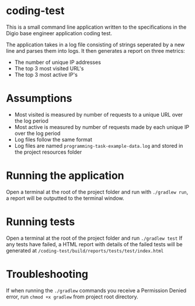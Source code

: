 # coding-test

This is a small command line application written to the specifications in the Digio base engineer application coding test.

The application takes in a log file consisting of strings seperated by a new line and parses them into logs. It then generates a report on three metrics:
- The number of unique IP addresses
- The top 3 most visited URL's
- The top 3 most active IP's

# Assumptions

- Most visited is measured by number of requests to a unique URL over the log period
- Most active is measured by number of requests made by each unique IP over the log period
- Log files follow the same format
- Log files are named ```programming-task-example-data.log``` and stored in the project resources folder

# Running the application

Open a terminal at the root of the project folder and run with ```./gradlew run```, a report will be outputted to the terminal window.

# Running tests

Open a terminal at the root of the project folder and run ```./gradlew test``` 
If any tests have failed, a HTML report with details of the failed tests will be generated at ```/coding-test/build/reports/tests/test/index.html```

# Troubleshooting

If when running the ```./gradlew``` commands you receive a Permission Denied error, run ```chmod +x gradlew``` from project root directory.
